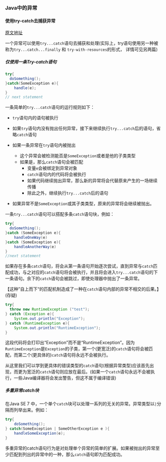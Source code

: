 ### Java中的异常



#### 使用try-catch去捕获异常

[原文地址](http://stackoverflow.com/documentation/java/89/exceptions-and-exception-handling/385/catching-an-exception-with-try-catch#t=201704131510286518909)

一个异常可以使用``try...catch``语句去捕获和处理(实际上，try语句使用另一种被称为`try...catch...finally` 和 `try-with-resources`的形式， 详情可见另两篇)

##### 仅使用一条Try-catch语句

`````java
try{
  doSomething();
}catch(SomeException e){
	handle(e);
}
// next statement
`````

一条简单的`try...catch`语句的运行规则如下：

* `try`语句内的语句被执行

* 如果`try`语句内没有抛出任何异常，接下来继续执行`try...catch`后的语句，省略`catch`语句

* 如果一条异常在`try`语句内被抛出

  * 这个异常会被检测能否是`SomeException`或者是他的子类类型
  * 如果是，那么`catch`语句会被匹配
    * 变量`e`会被绑定到异常对象
    * `catch`语句内的代码将会被执行
    * 如果代码继续抛出异常，那么新的异常将会代替原来产生的一场继续传播
    * 除此之外，继续执行`try...catch`后的语句


* 如果异常不是`SomeException`或其子类类型，原来的异常将会继续被抛出。


一条`try...catch`语句可以搭配多条`catch`语句块，例如：

``````java
try{
  doSomething();
}catch (SomeException e){
	handleOneWay(e)
}catch (SomeException e){
  	handleAnotherWay(e)
}
//next statement
``````

如果存在多条`catch`语句，将会从第一条语句开始逐次尝试，直到异常与`catch`匹配成功，与之对应的`catch`语句将会被执行，并且将会进入`try...catch`语句的下一条语句。余下的`catch`语句会被跳过，即使处理器中抛出了一条异常。

【这种”自上而下“的匹配机制造成了一种在`catch`语句内部的异常不相交的后果。】(存疑)

``````java
try{
  throw new RuntimeException ("test");
} catch (Exception e){
  	System.out.println("Exception");
} catch (RuntimeException e){
  	System.out.println("RuntimeException");
}
``````

这段代码将会打印出“Exception”而不是“RuntimeException”。因为`RuntimeException`是`Exception`的子类，第一个(更宽泛)的`catch`语句将会被匹配，而第二个(更具体的)`catch`语句将永远不会被执行。

从这里我们可以学到更具体的错误类型的`catch`语句(根据异常类型)应该首先出现，而更为宽泛的`catch`语句则应放在最后。(如果一个`catch`语句永远不会被执行，一些Java编译器将会发出警告，但这不属于编译错误)

##### 多重异常catch块

在Java SE 7 中，一个单个`catch`块可以处理一系列的无关的异常。异常类型以`|`分隔而列举出来。例如：

``````java
try{
  	doSomething();
} catch(SomeException | SomeOtherException e ){
	handleSomeException(e);
}
``````

多重异常的catch语句行为是对处理单个异常的简单的扩展。如果被抛出的异常至少匹配到列出的异常中的一种，那么`catch`语句即为匹配成功。


